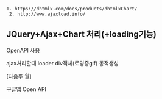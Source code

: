 ```
1. https://dhtmlx.com/docs/products/dhtmlxChart/  
 2. http://www.ajaxload.info/
```

## JQuery+Ajax+Chart 처리(+loading기능)

OpenAPI 사용

ajax처리할때 loader div객체(로딩중gif) 동적생성



[다음주 월]

구글맵 Open API